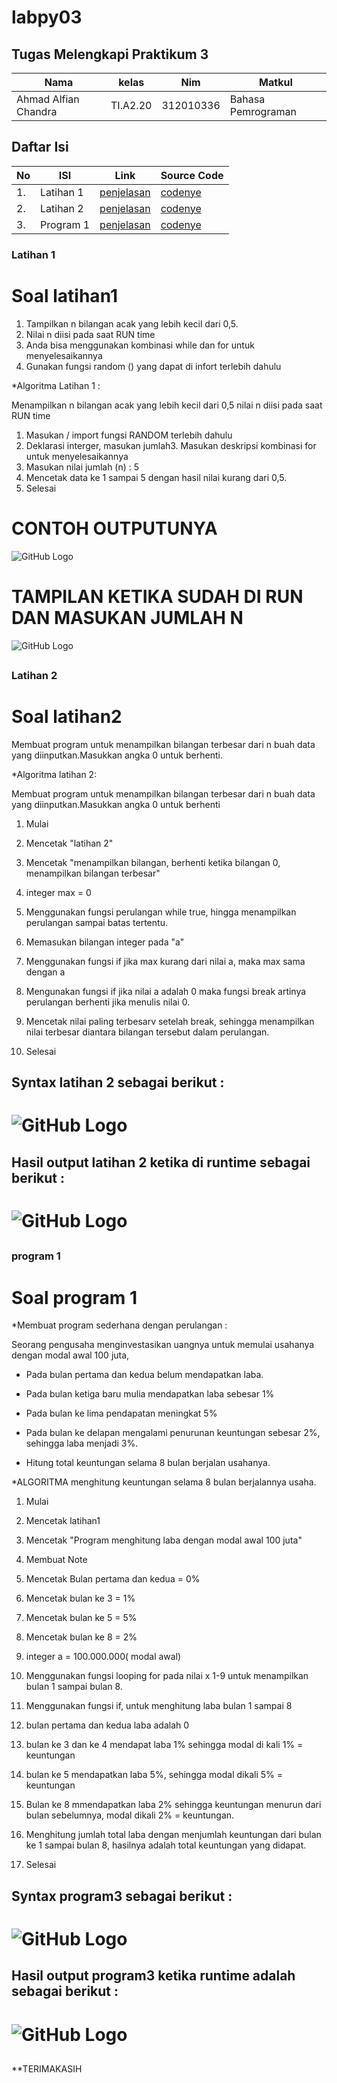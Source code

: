 # labpy03
## Tugas Melengkapi Praktikum 3
| Nama | kelas | Nim | Matkul |
| -- | --- | ---- | ----------- |
| Ahmad Alfian Chandra | TI.A2.20 | 312010336 | Bahasa Pemrograman |
## Daftar Isi
| No | ISI | Link | Source Code |
| -- | --- | ---- | ----------- |
| 1. | Latihan 1 | [penjelasan](#Latihan-1) | [codenye](#latihan1.py) |
| 2. | Latihan 2 | [penjelasan](#latihan-2) | [codenye](#latihan2.py) |
| 3. | Program 1 | [penjelasan](#program-1) | [codenye](#program1.py) |

### Latihan 1

# Soal latihan1

1. Tampilkan n bilangan acak yang lebih kecil dari 0,5.
2. Nilai n diisi pada saat RUN time
3. Anda bisa menggunakan kombinasi while dan for untuk menyelesaikannya
4. Gunakan fungsi random () yang dapat di infort terlebih dahulu

 *Algoritma Latihan 1 :

Menampilkan n bilangan acak yang lebih kecil dari 0,5 nilai n diisi pada
saat RUN time

1. Masukan / import fungsi RANDOM terlebih dahulu
2. Deklarasi interger, masukan jumlah3. Masukan deskripsi kombinasi for 
untuk menyelesaikannya
4. Masukan nilai jumlah (n) : 5
5. Mencetak data ke 1 sampai 5 dengan hasil nilai kurang dari 0,5.
6. Selesai

# CONTOH OUTPUTUNYA

![GitHub Logo](gambar/contohoutput2.png)

# TAMPILAN KETIKA SUDAH DI RUN DAN MASUKAN JUMLAH N 

 ![GitHub Logo](gambar/hasillatihan1.png) <h2>

### Latihan 2
# Soal latihan2

  Membuat program untuk menampilkan bilangan terbesar dari n buah data 
yang diinputkan.Masukkan angka 0 untuk berhenti.

 *Algoritma latihan 2:

 Membuat program untuk menampilkan bilangan terbesar dari n buah data 
yang diinputkan.Masukkan angka 0 untuk berhenti

1. Mulai

2. Mencetak "latihan 2"

3. Mencetak "menampilkan bilangan, berhenti ketika bilangan 0, 
menampilkan bilangan terbesar"

4. integer max = 0

5. Menggunakan fungsi perulangan while true, hingga menampilkan 
perulangan sampai batas tertentu.

6. Memasukan bilangan integer pada "a"

7. Menggunakan fungsi if jika max kurang dari nilai a, maka max sama 
dengan a

8. Mengunakan fungsi if jika nilai a adalah 0 maka fungsi break artinya 
perulangan berhenti jika menulis nilai 0.

9. Mencetak nilai paling terbesarv setelah break, sehingga menampilkan 
nilai terbesar diantara bilangan tersebut dalam perulangan.

10. Selesai

## Syntax latihan 2 sebagai berikut :


# ![GitHub Logo](gambar/latihan2.png) <h2>


## Hasil output latihan 2 ketika di runtime sebagai berikut :

# ![GitHub Logo](gambar/hasillatihan2.png) <h2>

### program 1
# Soal program 1

  *Membuat program sederhana dengan perulangan :

 Seorang pengusaha menginvestasikan uangnya untuk memulai usahanya 
dengan modal awal 100 juta,

- Pada bulan pertama dan kedua belum mendapatkan laba.

- Pada bulan ketiga baru mulia mendapatkan laba sebesar 1%

- Pada bulan ke lima pendapatan meningkat 5%

- Pada bulan ke delapan mengalami penurunan keuntungan sebesar 2%, 
sehingga laba menjadi 3%.

- Hitung total keuntungan selama 8 bulan berjalan usahanya.

 *ALGORITMA menghitung keuntungan selama 8 bulan berjalannya usaha.

1. Mulai

2. Mencetak latihan1

3. Mencetak "Program menghitung laba dengan modal awal 100 juta"

4. Membuat Note

5. Mencetak Bulan pertama dan kedua = 0%

6. Mencetak bulan ke 3 = 1%

7. Mencetak bulan ke 5 = 5%

8. Mencetak bulan ke 8 = 2%

9. integer a = 100.000.000( modal awal)

10. Menggunakan fungsi looping for pada nilai x 1-9 untuk menampilkan 
bulan 1 sampai bulan 8.

11. Menggunakan fungsi if, untuk menghitung laba bulan 1 sampai 8

12. bulan pertama dan kedua laba adalah 0

13. bulan ke 3 dan ke 4 mendapat laba 1% sehingga modal di kali 1% = 
keuntungan

14. bulan ke 5 mendapatkan laba 5%, sehingga modal dikali 5% = 
keuntungan

15. Bulan ke 8 mmendapatkan laba 2% sehingga keuntungan menurun dari 
bulan sebelumnya, modal dikali 2% = keuntungan.

16. Menghitung jumlah total laba dengan menjumlah keuntungan dari bulan 
ke 1 sampai bulan 8, hasilnya adalah total keuntungan yang didapat.

17. Selesai

## Syntax program3 sebagai berikut :

# ![GitHub Logo](gambar/inputcode.png) <h2>


## Hasil output program3 ketika runtime adalah sebagai berikut :

# ![GitHub Logo](gambar/hasilcode.png) <h2>




**TERIMAKASIH
